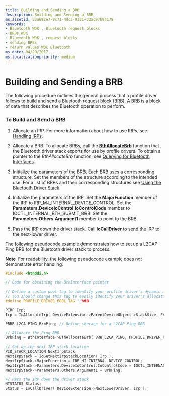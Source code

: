 ```yaml
---
title: Building and Sending a BRB
description: Building and Sending a BRB
ms.assetid: 53a692e7-9c71-4dca-9331-32ac97b94179
keywords:
- Bluetooth WDK , Bluetooth request blocks
- BRBs WDK
- Bluetooth WDK , request blocks
- sending BRBs
- return values WDK Bluetooth
ms.date: 04/20/2017
ms.localizationpriority: medium
---
```


# Building and Sending a BRB


The following procedure outlines the general process that a profile driver follows to build and send a Bluetooth request block (BRB). A BRB is a block of data that describes the Bluetooth operation to perform.

### <span id="to_build_and_send_a_brb"></span><span id="TO_BUILD_AND_SEND_A_BRB"></span>To Build and Send a BRB

1.  Allocate an IRP. For more information about how to use IRPs, see [Handling IRPs](https://docs.microsoft.com/windows-hardware/drivers/kernel/handling-irps).

2.  Allocate a BRB. To allocate BRBs, call the [**BthAllocateBrb**](https://docs.microsoft.com/windows-hardware/drivers/ddi/content/bthddi/nc-bthddi-pfnbth_allocate_brb) function that the Bluetooth driver stack exports for use by profile drivers. To obtain a pointer to the *BthAllocateBrb* function, see [Querying for Bluetooth Interfaces](querying-for-bluetooth-interfaces.md).

3.  Initialize the parameters of the BRB. Each BRB uses a corresponding structure. Set the members of the structure according to the intended use. For a list of BRBs and their corresponding structures see [Using the Bluetooth Driver Stack](using-the-bluetooth-driver-stack.md).

4.  Initialize the parameters of the IRP. Set the **MajorFunction** member of the IRP to IRP\_MJ\_INTERNAL\_DEVICE\_CONTROL. Set the **Parameters.DeviceIoControl.IoControlCode** member to IOCTL\_INTERNAL\_BTH\_SUBMIT\_BRB. Set the **Parameters.Others.Argument1** member to point to the BRB.

5.  Pass the IRP down the driver stack. Call [**IoCallDriver**](https://docs.microsoft.com/windows-hardware/drivers/ddi/content/wdm/nf-wdm-iocalldriver) to send the IRP to the next-lower driver.

The following pseudocode example demonstrates how to set up a L2CAP Ping BRB for the Bluetooth driver stack to process.

**Note**  For readability, the following pseudocode example does not demonstrate error handling.

 

```cpp
#include <bthddi.h>

// Code for obtaining the BthInterface pointer

// Define a custom pool tag to identify your profile driver's dynamic memory allocations.
// You should change this tag to easily identify your driver's allocations from other drivers.
#define PROFILE_DRIVER_POOL_TAG '_htB'

PIRP Irp;
Irp = IoAllocateIrp( DeviceExtension->ParentDeviceObject->StackSize, FALSE );

PBRB_L2CA_PING BrbPing; // Define storage for a L2CAP Ping BRB

// Allocate the Ping BRB
BrbPing = BthInterface->BthAllocateBrb( BRB_L2CA_PING, PROFILE_DRIVER_POOL_TAG );

// Set up the next IRP stack location
PIO_STACK_LOCATION NextIrpStack;
NextIrpStack = IoGetNextIrpStackLocation( Irp );
NextIrpStack->MajorFunction = IRP_MJ_INTERNAL_DEVICE_CONTROL;
NextIrpStack->Parameters.DeviceIoControl.IoControlCode = IOCTL_INTERNAL_BTH_SUBMIT_BRB;
NextIrpStack->Parameters.Others.Argument1 = BrbPing;

// Pass the IRP down the driver stack
NTSTATUS Status;
Status = IoCallDriver( DeviceExtension->NextLowerDriver, Irp );
```

 

 





